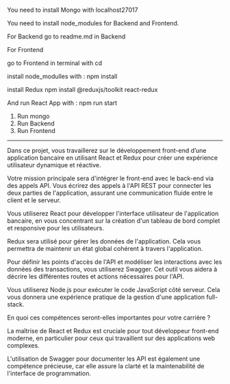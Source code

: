 You need to install Mongo with localhost27017

You need to install node_modules for Backend and Frontend.

For Backend go to readme.md in Backend

For Frontend

go to Frontend in terminal with cd

install node_modulles with :
npm install

install Redux 
npm install @reduxjs/toolkit react-redux

And run React App with :
npm run start

1. Run mongo
2. Run Backend
3. Run Frontend

---

Dans ce projet, vous travaillerez sur le développement front-end d’une application bancaire en utilisant React et Redux pour créer une expérience utilisateur dynamique et réactive.

Votre mission principale sera d'intégrer le front-end avec le back-end via des appels API.
Vous écrirez des appels à l'API REST pour connecter les deux parties de l'application, assurant une communication fluide entre le client et le serveur.

Vous utiliserez React pour développer l'interface utilisateur de l'application bancaire, en vous concentrant sur la création d'un tableau de bord complet et responsive pour les utilisateurs.

Redux sera utilisé pour gérer les données de l'application. Cela vous permettra de maintenir un état global cohérent à travers l'application.

Pour définir les points d'accès de l'API et modéliser les interactions avec les données des transactions, vous utiliserez Swagger. Cet outil vous aidera à décrire les différentes routes et actions nécessaires pour l'API.

Vous utiliserez Node.js pour exécuter le code JavaScript côté serveur. Cela vous donnera une expérience pratique de la gestion d'une application full-stack.

En quoi ces compétences seront-elles importantes pour votre carrière ?

La maîtrise de React et Redux est cruciale pour tout développeur front-end moderne, en particulier pour ceux qui travaillent sur des applications web complexes.

L'utilisation de Swagger pour documenter les API est également une compétence précieuse, car elle assure la clarté et la maintenabilité de l'interface de programmation.
